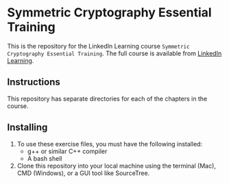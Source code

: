 # Symmetric Cryptography Essential Training
This is the repository for the LinkedIn Learning course `Symmetric Cryptography Essential Training`. The full course is available from [LinkedIn Learning][lil-course-url].

## Instructions
This repository has separate directories for each of the chapters in the course.

## Installing
1. To use these exercise files, you must have the following installed:
	- g++ or similar C++ compiler
    - A bash shell
2. Clone this repository into your local machine using the terminal (Mac), CMD (Windows), or a GUI tool like SourceTree.


[0]: # (Replace these placeholder URLs with actual course URLs)

[lil-course-url]: https://www.linkedin.com/learning/
[lil-thumbnail-url]: http://

